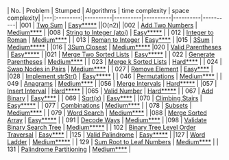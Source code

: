 | No. | Problem | Stumped | Algorithms | time complexity | space complexity|
|---|:---------:|----------|----------|----------|----------|----------|
|001  | [Two Sum](https://leetcode.com/problems/two-sum/) | [Easy*****](https://github.com/jsonlog/leetcode/blob/master/Algorithms/src/main/java/com/jsonlog/algorithms/_001/Solution.java) ||O(n2)|
|002  | [Add Two Numbers](https://leetcode.com/problems/add-two-numbers/) | [Medium****](https://github.com/jsonlog/leetcode/blob/master/Algorithms/src/main/java/com/jsonlog/algorithms/_002/Solution.java) |
|008  | [String to Integer (atoi)](https://leetcode.com/problems/string-to-integer-atoi/) | [Easy*****](https://github.com/jsonlog/leetcode/blob/master/Algorithms/src/main/java/com/jsonlog/algorithms/_008/Solution.java) |
| 012 | [Integer to Roman](https://leetcode.com/problems/integer-to-roman) | [Medium****](https://github.com/jsonlog/leetcode/blob/master/Algorithms/src/main/java/com/jsonlog/algorithms/_012/Solution.java) |
| 013 | [Roman to Integer](https://leetcode.com/problems/roman-to-integer) | [Easy****](https://github.com/jsonlog/leetcode/blob/master/Algorithms/src/main/java/com/jsonlog/algorithms/_013/Solution.java) |
|015  | [3Sum](https://leetcode.com/problems/3sum) | [Medium*****](https://github.com/jsonlog/leetcode/blob/master/Algorithms/src/main/java/com/jsonlog/algorithms/_015/Solution.java) |
|016  | [3Sum Closest](https://leetcode.com/problems/3sum-closest) | [Medium*****](https://github.com/jsonlog/leetcode/blob/master/Algorithms/src/main/java/com/jsonlog/algorithms/_016/Solution.java)
|020  | [Valid Parentheses](https://leetcode.com/problems/valid-parentheses) | [Easy*****](https://github.com/jsonlog/leetcode/blob/master/Algorithms/src/main/java/com/jsonlog/algorithms/_020/Solution.java) |
|021  | [Merge Two Sorted Lists](https://leetcode.com/problems/merge-two-sorted-lists) | [Easy*****](https://github.com/jsonlog/leetcode/blob/master/Algorithms/src/main/java/com/jsonlog/algorithms/_021/Solution.java) |
| 022 | [Generate Parentheses](https://leetcode.com/problems/generate-parentheses) | [Medium****](https://github.com/jsonlog/leetcode/blob/master/Algorithms/src/main/java/com/jsonlog/algorithms/_022/Solution.java) |
| 023 | [Merge k Sorted Lists](https://leetcode.com/problems/merge-k-sorted-lists) | [Hard****](https://github.com/jsonlog/leetcode/blob/master/Algorithms/src/main/java/com/jsonlog/algorithms/_023/Solution.java) |
| 024 | [Swap Nodes in Pairs](https://leetcode.com/problems/swap-nodes-in-pairs) | [Medium****](https://github.com/jsonlog/leetcode/blob/master/Algorithms/src/main/java/com/jsonlog/algorithms/_024/Solution.java) |
| 027 | [Remove Element](https://leetcode.com/problems/remove-element) | [Easy****](https://github.com/jsonlog/leetcode/blob/master/Algorithms/src/main/java/com/jsonlog/algorithms/_027/Solution.java) |
|028  | [Implement strStr()](https://leetcode.com/problems/implement-strstr) | [Easy*****](https://github.com/jsonlog/leetcode/blob/master/Algorithms/src/main/java/com/jsonlog/algorithms/_028/Solution.java) |
| 046 | [Permutations](https://leetcode.com/problems/permutations) | [Medium****](https://github.com/jsonlog/leetcode/blob/master/Algorithms/src/main/java/com/jsonlog/algorithms/_046/Solution.java) |
| 049 | [Anagrams](https://leetcode.com/problems/group-anagrams) | [Medium****](https://github.com/jsonlog/leetcode/blob/master/Algorithms/src/main/java/com/jsonlog/algorithms/_049/Solution.java) |
|056  | [Merge Intervals](https://leetcode.com/problems/merge-intervals) | [Hard*****](https://github.com/jsonlog/leetcode/blob/master/Algorithms/src/main/java/com/jsonlog/algorithms/_056/Solution.java) |
|057  | [Insert Interval](https://leetcode.com/problems/insert-interval) | [Hard*****](https://github.com/jsonlog/leetcode/blob/master/Algorithms/src/main/java/com/jsonlog/algorithms/_057/Solution.java) |
|065  | [Valid Number](https://leetcode.com/problems/valid-number) | [Hard*****](https://github.com/jsonlog/leetcode/blob/master/Algorithms/src/main/java/com/jsonlog/algorithms/_065/Solution.java) |
| 067 | [Add Binary](https://leetcode.com/problems/add-binary) | [Easy****](https://github.com/jsonlog/leetcode/blob/master/Algorithms/src/main/java/com/jsonlog/algorithms/_067/Solution.java) |
| 069 | [Sqrt(x)](https://leetcode.com/problems/sqrtx) | [Easy****](https://github.com/jsonlog/leetcode/blob/master/Algorithms/src/main/java/com/jsonlog/algorithms/_069/Solution.java) |
|070  | [Climbing Stairs](https://leetcode.com/problems/climbing-stairs) | [Easy*****](https://github.com/jsonlog/leetcode/blob/master/Algorithms/src/main/java/com/jsonlog/algorithms/_070/Solution.java) |
| 077 | [Combinations](https://leetcode.com/problems/combinations) | [Medium****](https://github.com/jsonlog/leetcode/blob/master/Algorithms/src/main/java/com/jsonlog/algorithms/_077/Solution.java) |
| 078 | [Subsets](https://leetcode.com/problems/subsets) | [Medium****](https://github.com/jsonlog/leetcode/blob/master/Algorithms/src/main/java/com/jsonlog/algorithms/_078/Solution.java) |
| 079 | [Word Search](https://leetcode.com/problems/word-search) | [Medium****](https://github.com/jsonlog/leetcode/blob/master/Algorithms/src/main/java/com/jsonlog/algorithms/_079/Solution.java) |
|088  | [Merge Sorted Array](https://leetcode.com/problems/merge-sorted-array) | [Easy*****](https://github.com/jsonlog/leetcode/blob/master/Algorithms/src/main/java/com/jsonlog/algorithms/_088/Solution.java) |
| 091 | [Decode Ways](https://leetcode.com/problems/decode-ways) | [Medium****](https://github.com/jsonlog/leetcode/blob/master/Algorithms/src/main/java/com/jsonlog/algorithms/_091/Solution.java) |
|098  | [Validate Binary Search Tree](https://leetcode.com/problems/validate-binary-search-tree) | [Medium*****](https://github.com/jsonlog/leetcode/blob/master/Algorithms/src/main/java/com/jsonlog/algorithms/_098/Solution.java) |
| 102 | [Binary Tree Level Order Traversal](https://leetcode.com/problems/binary-tree-level-order-traversal) | [Easy****](https://github.com/jsonlog/leetcode/blob/master/Algorithms/src/main/java/com/jsonlog/algorithms/_102/Solution.java) |
|125  | [Valid Palindrome](https://leetcode.com/problems/valid-palindrome) | [Easy*****](https://github.com/jsonlog/leetcode/blob/master/Algorithms/src/main/java/com/jsonlog/algorithms/_125/Solution.java) |
|127  | [Word Ladder](https://leetcode.com/problems/word-ladder) | [Medium*****](https://github.com/jsonlog/leetcode/blob/master/Algorithms/src/main/java/com/jsonlog/algorithms/_127/Solution.java) |
| 129 | [Sum Root to Leaf Numbers](https://leetcode.com/problems/sum-root-to-leaf-numbers) | [Medium****](https://github.com/jsonlog/leetcode/blob/master/Algorithms/src/main/java/com/jsonlog/algorithms/_029/Solution.java) |
| 131 | [Palindrome Partitioning](https://leetcode.com/problems/palindrome-partitioning) | [Medium****](https://github.com/jsonlog/leetcode/blob/master/Algorithms/src/main/java/com/jsonlog/algorithms/_131/Solution.java) |
